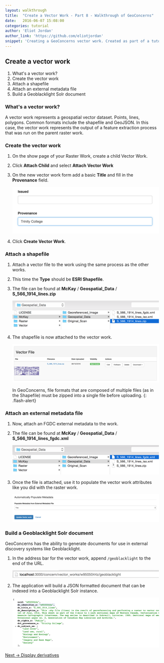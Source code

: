 ```yaml
---
layout: walkthrough
title:  "Create a Vector Work - Part 8 - Walkthrough of GeoConcerns"
date:   2016-06-07 15:08:00
categories: tutorial
author: 'Eliot Jordan'
author_link: 'https://github.com/eliotjordan'
snippet: 'Creating a GeoConcerns vector work. Created as part of a tutorial series given as Walkthrough of GeoConcerns'
---
```


## Create a vector work
  1. What's a vector work?
  1. Create the vector work
  1. Attach a shapefile
  1. Attach an external metadata file
  1. Build a Geoblacklight Solr document

### What's a vector work?

A vector work represents a geospatial vector dataset. Points, lines, polygons. Common formats include the shapefile and GeoJSON. In this case, the vector work represents the output of a feature extraction process that was run on the parent raster work.

### Create the vector work

1. On the show page of your Raster Work, create a child Vector Work.
1. Click **Attach Child** and select **Attach Vector Work**
1. On the new vector work form add a basic **Title** and fill in the **Provenance** field.
   
   ![provenance](/images/provenance.png)
1. Click **Create Vector Work**.

### Attach a shapefile

1. Attach a vector file to the work using the same process as the other works.
1. This time the **Type** should be **ESRI Shapefile**.
1. The file can be found at **McKay** / **Geospatial_Data** / **S_566_1914_lines.zip**
   
   ![shapefile_path](/images/shapefile_path.png)

1. The shapefile is now attached to the vector work.

   ![shapefile](/images/shapefile.png)

   In GeoConcerns, file formats that are composed of multiple files (as in the Shapefile) must be  zipped into a single file before uploading.
   {: .flash-alert}

### Attach an external metadata file

1. Now, attach an FGDC external metadata to the work.
1. The file can be found at **McKay** / **Geospatial_Data** / **S_566_1914_lines_fgdc.xml**
   
   ![vector_fgdc_path](/images/vector_fgdc_path.png)

1. Once the file is attached, use it to populate the vector work attributes like you did with the raster work.

   ![populate_metadata](/images/populate_metadata.png)

### Build a Geoblacklight Solr document

GeoConcerns has the ability to generate documents for use in external discovery systems like Geoblacklight.

1. In the address bar for the vector work, append `/geoblacklight` to the end of the URL.
   
   ![address_bar](/images/address_bar.png)
1. The application will build a JSON formatted document that can be indexed into a Geoblacklight Solr instance.

   ![geoblacklight_solr](/images/geoblacklight_solr.png)

<div class='flash-notice'>
  <a href="{% post_url 2016-06-07-display-derivatives %}">Next → Display derivatives</a>
</div>
